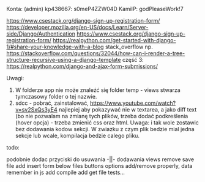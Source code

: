 Konta:
(admin) kp438667: s0meP4ZZW04D
KamilP: godPleaseWork!7


https://www.csestack.org/django-sign-up-registration-form/
https://developer.mozilla.org/en-US/docs/Learn/Server-side/Django/Authentication
https://www.csestack.org/django-sign-up-registration-form/
https://realpython.com/get-started-with-django-1/#share-your-knowledge-with-a-blog
stack_overflow np. https://stackoverflow.com/questions/32044/how-can-i-render-a-tree-structure-recursive-using-a-django-template
część 3:
https://realpython.com/django-and-ajax-form-submissions/


Uwagi:
1) W folderze app nie może znaleźć się folder temp - views stwarza tymczasowy
   folder o tej nazwie.
2) sdcc - pobrać, zainstalować, 
   https://www.youtube.com/watch?v=sv2SxQs3yE4
   najlepiej aby pokazywać nie w textarea, a jako diff text (bo nie pozwalam na
   zmianę tych plików, trzeba dodać podkreślenia (hover opcja) - trzeba zmienić
   css oraz html.
Uwaga:
i tak wole zostawic bez dodawania kodow sekcji. W zwiazku z czym plik bedzie mial
jedna sekcje lub wcale, kompilacja bedzie calego pliku.

todo:
<!-- dodac przyciski do filechoose poprawnie (zalezy od klasy a nie tekstu) -->
podobnie dodac przyciski do usuwania
-||- dodawania
views remove
save file
add insert form below files
buttons options add/remove properly, data remember in js
add  compile
add get file
tests...